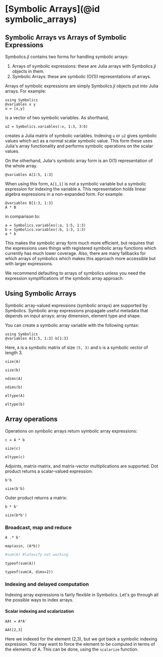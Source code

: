 # [Symbolic Arrays](@id symbolic_arrays)

## Symbolic Arrays vs Arrays of Symbolic Expressions

Symbolics.jl contains two forms for handling symbolic arrays:

1. Arrays of symbolic expressions: these are Julia arrays with Symbolics.jl objects in them.
2. Symbolic Arrays: these are symbolic (O(1)) representations of arrays.

Arrays of symbolic expressions are simply Symbolics.jl objects put into Julia arrays. For
example:

```@example arrays
using Symbolics
@variables x y
u = [x,y]
```

is a vector of two symbolic variables. As shorthand,

```@example arrays
u2 = Symbolics.variables(:x, 1:3, 3:6)
```

creates a Julia matrix of symbolic variables. Indexing `u` or `u2` gives symbolic values
which act as a normal scalar symbolic value. This form these uses Julia's array functionality
and performs symbolic operations on the scalar values.

On the otherhand, Julia's symbolic array form is an O(1) representation of the whole array.

```@example arrays
@variables A[1:5, 1:3]
```

When using this form, `A[1,1]` is not a symbolic variable but a symbolic expression for
indexing the variable `A`. This representation holds linear algebra expressions in a
non-expanded form. For example:

```@example arrays
@variables B[1:3, 1:3]
A * B
```

in comparison to:

```@example arrays
a = Symbolics.variables(:a, 1:5, 1:3)
b = Symbolics.variables(:b, 1:3, 1:3)
a * b
```

This makes the symbolic array form much more efficient, but requires that the expressions
uses things with registered symbolic array functions which currently has much lower coverage.
Also, there are many fallbacks for which arrays of symbolics which makes this approach
more accessible but with larger expressions.

We recommend defaulting to arrays of symbolics unless you need the expression symplifications
of the symbolic array approach.

## Using Symbolic Arrays

Symbolic array-valued expressions (symbolic arrays) are supported by Symbolics. Symbolic array expressions propagate useful metadata that depends on input arrays: array dimension, element type and shape.

You can create a symbolic array variable with the following syntax:

```@example arrays
using Symbolics
@variables A[1:5, 1:3] b[1:3]
```

Here, `A` is a symbolic matrix of size `(5, 3)` and `b` is a symbolic vector of length 3.

```@example arrays
size(A)
```
```@example arrays
size(b)
```
```@example arrays
ndims(A)
```
```@example arrays
ndims(b)
```
```@example arrays
eltype(A)
```
```@example arrays
eltype(b)
```

## Array operations

Operations on symbolic arrays return symbolic array expressions:

```@example arrays
c = A * b
```
```@example arrays
size(c)
```
```@example arrays
eltype(c)
```

Adjoints, matrix-matrix, and matrix-vector multiplications are supported. Dot product returns a scalar-valued expression:

```@example arrays
b'b
```
```@example arrays
size(b'b)
```

Outer product returns a matrix:

```@example arrays
b * b'
```
```@example arrays
size(b*b')
```

### Broadcast, map and reduce


```@example arrays
A .* b'
```
```@example arrays
map(asin, (A*b))
```
```julia
#sum(A) #latexify not working
```
```@example arrays
typeof(sum(A))
```
```@example arrays
typeof(sum(A, dims=2))
```

### Indexing and delayed computation

Indexing array expressions is fairly flexible in Symbolics. Let's go through all the possible ways to index arrays.

#### Scalar indexing and scalarization

```@example arrays
AAt = A*A'
```
```@example arrays
AAt[2,3]
```

Here we indexed for the element (2,3), but we got back a symbolic indexing expression. You may want to force the element to be computed in terms of the elements of A. This can be done, using the `scalarize` function.

